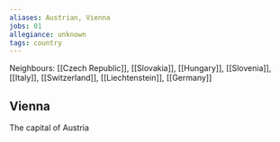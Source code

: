 ```yaml
---
aliases: Austrian, Vienna
jobs: 01
allegiance: unknown
tags: country
---
```


Neighbours: [[Czech Republic]], [[Slovakia]], [[Hungary]], [[Slovenia]], [[Italy]], [[Switzerland]], [[Liechtenstein]], [[Germany]]

## Vienna
The capital of Austria